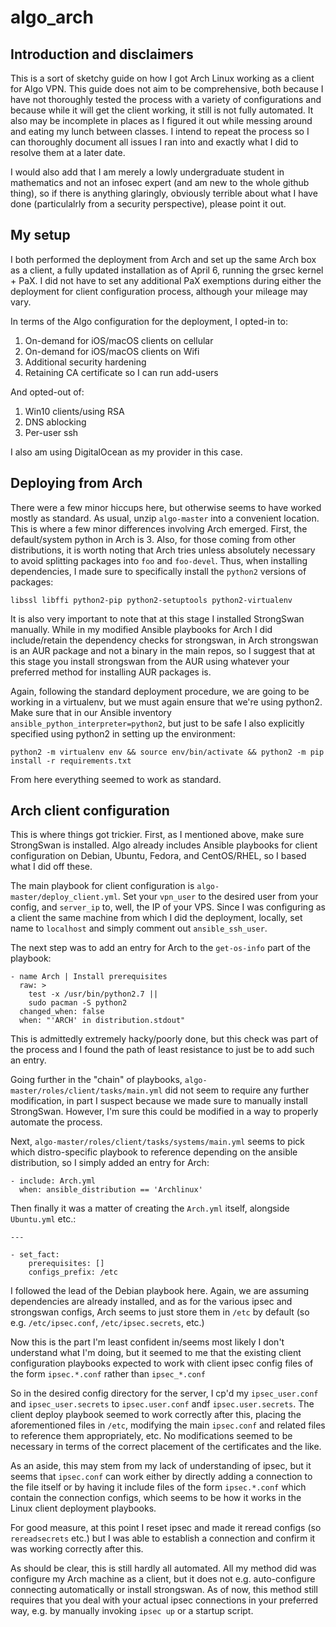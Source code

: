 # algo_arch

## Introduction and disclaimers
This is a sort of sketchy guide on how I got Arch Linux working as a client for Algo VPN. This guide does not aim to be comprehensive, both because I have not thoroughly tested the process with a variety of configurations and because while it will get the client working, it still is not fully automated. It also may be incomplete in places as I figured it out while messing around and eating my lunch between classes. I intend to repeat the process so I can thoroughly document all issues I ran into and exactly what I did to resolve them at a later date.

I would also add that I am merely a lowly undergraduate student in mathematics and not an infosec expert (and am new to the whole github thing), so if there is anything glaringly, obviously terrible about what I have done (particulalrly from a security perspective), please point it out.

## My setup

I both performed the deployment from Arch and set up the same Arch box as a client, a fully updated installation as of April 6, running the grsec kernel + PaX. I did not have to set any additional PaX exemptions during either the deployment for client configuration process, although your mileage may vary.

In terms of the Algo configuration for the deployment, I opted-in to:

1. On-demand for iOS/macOS clients on cellular
2. On-demand for iOS/macOS clients on Wifi
3. Additional security hardening 
4. Retaining CA certificate so I can run add-users

And opted-out of:

1. Win10 clients/using RSA
2. DNS ablocking
3. Per-user ssh

I also am using DigitalOcean as my provider in this case.

## Deploying from Arch

There were a few minor hiccups here, but otherwise seems to have worked mostly as standard. As usual, unzip `algo-master` into a convenient location. This is where a few minor differences involving Arch emerged. First, the default/system python in Arch is 3. Also, for those coming from other distributions, it is worth noting that Arch tries unless absolutely necessary to avoid splitting packages into `foo` and `foo-devel`. Thus, when installing dependencies, I made sure to specifically install the `python2` versions of packages:

```
libssl libffi python2-pip python2-setuptools python2-virtualenv
```

It is also very important to note that at this stage I installed StrongSwan manually. While in my modified Ansible playbooks for Arch I did include/retain the dependency checks for strongswan, in Arch strongswan is an AUR package and not a binary in the main repos, so I suggest that at this stage you install strongswan from the AUR using whatever your preferred method for installing AUR packages is.

Again, following the standard deployment procedure, we are going to be working in a virtualenv, but we must again ensure that we're using python2. Make sure that in our Ansible inventory `ansible_python_interpreter=python2`, but just to be safe I also explicitly specified using python2 in setting up the environment: 

```
python2 -m virtualenv env && source env/bin/activate && python2 -m pip install -r requirements.txt
```

From here everything seemed to work as standard.

## Arch client configuration

This is where things got trickier. First, as I mentioned above, make sure StrongSwan is installed. Algo already includes Ansible playbooks for client configuration on Debian, Ubuntu, Fedora, and CentOS/RHEL, so I based what I did off these. 

The main playbook for client configuration is `algo-master/deploy_client.yml`. Set your `vpn_user` to the desired user from your config, and `server_ip` to, well, the IP of your VPS. Since I was configuring as a client the same machine from which I did the deployment, locally, set name to `localhost` and simply comment out `ansible_ssh_user`.

The next step was to add an entry for Arch to the `get-os-info` part of the playbook:

```
- name Arch | Install prerequisites
  raw: >
    test -x /usr/bin/python2.7 ||
    sudo pacman -S python2
  changed_when: false
  when: "'ARCH' in distribution.stdout"
```
  
This is admittedly extremely hacky/poorly done, but this check was part of the process and I found the path of least resistance to just be to add such an entry. 
  
Going further in the "chain" of playbooks, `algo-master/roles/client/tasks/main.yml` did not seem to require any further modification, in part I suspect because we made sure to manually install StrongSwan. However, I'm sure this could be modified in a way to properly automate the process.

Next, `algo-master/roles/client/tasks/systems/main.yml` seems to pick which distro-specific playbook to reference depending on the ansible distribution, so I simply added an entry for Arch:

```
- include: Arch.yml
  when: ansible_distribution == 'Archlinux'
```
  
Then finally it was a matter of creating the `Arch.yml` itself, alongside `Ubuntu.yml` etc.:

```
---

- set_fact:
    prerequisites: []
    configs_prefix: /etc
```
I followed the lead of the Debian playbook here. Again, we are assuming dependencies are already installed, and as for the various ipsec and strongswan configs, Arch seems to just store them in `/etc` by default (so e.g. `/etc/ipsec.conf`, `/etc/ipsec.secrets`, etc.)

Now this is the part I'm least confident in/seems most likely I don't understand what I'm doing, but it seemed to me that the existing client configuration playbooks expected to work with client ipsec config files of the form `ipsec.*.conf` rather than `ipsec_*.conf`

So in the desired config directory for the server, I cp'd my `ipsec_user.conf` and `ipsec_user.secrets` to `ipsec.user.conf` andf `ipsec.user.secrets`. The client deploy playbook seemed to work correctly after this, placing the aforementioned files in `/etc`, modifying the main `ipsec.conf` and related files to reference them appropriately, etc. No modifications seemed to be necessary in terms of the correct placement of the certificates and the like.

As an aside, this may stem from my lack of understanding of ipsec, but it seems that `ipsec.conf` can work either by directly adding a connection to the file itself or by having it include files of the form `ipsec.*.conf` which contain the connection configs, which seems to be how it works in the Linux client deployment playbooks.

For good measure, at this point I reset ipsec and made it reread configs (so `rereadsecrets` etc.) but I was able to establish a connection and confirm it was working correctly after this.

As should be clear, this is still hardly all automated. All my method did was configure my Arch machine as a client, but it does not e.g. auto-configure connecting automatically or install strongswan. As of now, this method still requires that you deal with your actual ipsec connections in your preferred way, e.g. by manually invoking `ipsec up` or a startup script.
 



